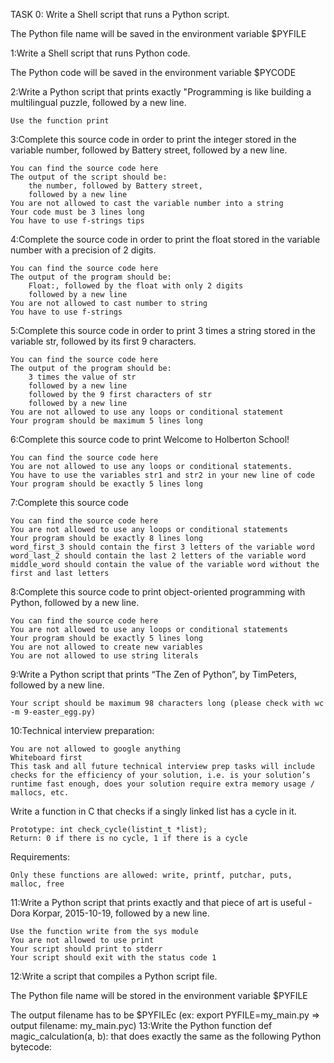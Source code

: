 TASK
0: Write a Shell script that runs a Python script.

The Python file name will be saved in the environment variable $PYFILE

1:Write a Shell script that runs Python code.

The Python code will be saved in the environment variable $PYCODE

2:Write a Python script that prints exactly "Programming is like building a multilingual puzzle, followed by a new line.

    Use the function print

3:Complete this source code in order to print the integer stored in the variable number, followed by Battery street, followed by a new line.

    You can find the source code here
    The output of the script should be:
        the number, followed by Battery street,
        followed by a new line
    You are not allowed to cast the variable number into a string
    Your code must be 3 lines long
    You have to use f-strings tips
4:Complete the source code in order to print the float stored in the variable number with a precision of 2 digits.

    You can find the source code here
    The output of the program should be:
        Float:, followed by the float with only 2 digits
        followed by a new line
    You are not allowed to cast number to string
    You have to use f-strings
5:Complete this source code in order to print 3 times a string stored in the variable str, followed by its first 9 characters.

    You can find the source code here
    The output of the program should be:
        3 times the value of str
        followed by a new line
        followed by the 9 first characters of str
        followed by a new line
    You are not allowed to use any loops or conditional statement
    Your program should be maximum 5 lines long
6:Complete this source code to print Welcome to Holberton School!

    You can find the source code here
    You are not allowed to use any loops or conditional statements.
    You have to use the variables str1 and str2 in your new line of code
    Your program should be exactly 5 lines long
7:Complete this source code

    You can find the source code here
    You are not allowed to use any loops or conditional statements
    Your program should be exactly 8 lines long
    word_first_3 should contain the first 3 letters of the variable word
    word_last_2 should contain the last 2 letters of the variable word
    middle_word should contain the value of the variable word without the first and last letters
8:Complete this source code to print object-oriented programming with Python, followed by a new line.

    You can find the source code here
    You are not allowed to use any loops or conditional statements
    Your program should be exactly 5 lines long
    You are not allowed to create new variables
    You are not allowed to use string literals
9:Write a Python script that prints “The Zen of Python”, by TimPeters, followed by a new line.

    Your script should be maximum 98 characters long (please check with wc -m 9-easter_egg.py)
10:Technical interview preparation:

    You are not allowed to google anything
    Whiteboard first
    This task and all future technical interview prep tasks will include checks for the efficiency of your solution, i.e. is your solution’s runtime fast enough, does your solution require extra memory usage / mallocs, etc.

Write a function in C that checks if a singly linked list has a cycle in it.

    Prototype: int check_cycle(listint_t *list);
    Return: 0 if there is no cycle, 1 if there is a cycle

Requirements:

    Only these functions are allowed: write, printf, putchar, puts, malloc, free
11:Write a Python script that prints exactly and that piece of art is useful - Dora Korpar, 2015-10-19, followed by a new line.

    Use the function write from the sys module
    You are not allowed to use print
    Your script should print to stderr
    Your script should exit with the status code 1
12:Write a script that compiles a Python script file.

The Python file name will be stored in the environment variable $PYFILE

The output filename has to be $PYFILEc (ex: export PYFILE=my_main.py => output filename: my_main.pyc)
13:Write the Python function def magic_calculation(a, b): that does exactly the same as the following Python bytecode:
